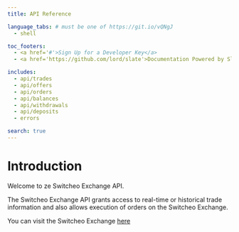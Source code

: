 ```yaml
---
title: API Reference

language_tabs: # must be one of https://git.io/vQNgJ
  - shell

toc_footers:
  - <a href='#'>Sign Up for a Developer Key</a>
  - <a href='https://github.com/lord/slate'>Documentation Powered by Slate</a>

includes:
  - api/trades
  - api/offers
  - api/orders
  - api/balances
  - api/withdrawals
  - api/deposits
  - errors

search: true
---
```


# Introduction

Welcome to ze Switcheo Exchange API.

The Switcheo Exchange API grants access to real-time or historical trade information and also allows execution of orders on the Switcheo Exchange. 
 

You can visit the Switcheo Exchange [here](https://switcheo.exchange)

